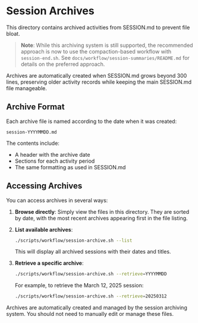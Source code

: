 # Session Archives

This directory contains archived activities from SESSION.md to prevent file bloat.

> **Note**: While this archiving system is still supported, the recommended approach 
> is now to use the compaction-based workflow with `session-end.sh`. See
> `docs/workflow/session-summaries/README.md` for details on the preferred approach.

Archives are automatically created when SESSION.md grows beyond 300 lines, preserving older activity records while keeping the main SESSION.md file manageable.

## Archive Format

Each archive file is named according to the date when it was created:
```
session-YYYYMMDD.md
```

The contents include:
- A header with the archive date
- Sections for each activity period
- The same formatting as used in SESSION.md

## Accessing Archives

You can access archives in several ways:

1. **Browse directly**: Simply view the files in this directory. They are sorted by date, with the most recent archives appearing first in the file listing.

2. **List available archives**:
   ```bash
   ./scripts/workflow/session-archive.sh --list
   ```
   This will display all archived sessions with their dates and titles.

3. **Retrieve a specific archive**:
   ```bash
   ./scripts/workflow/session-archive.sh --retrieve=YYYYMMDD
   ```
   For example, to retrieve the March 12, 2025 session:
   ```bash
   ./scripts/workflow/session-archive.sh --retrieve=20250312
   ```

Archives are automatically created and managed by the session archiving system. You should not need to manually edit or manage these files.